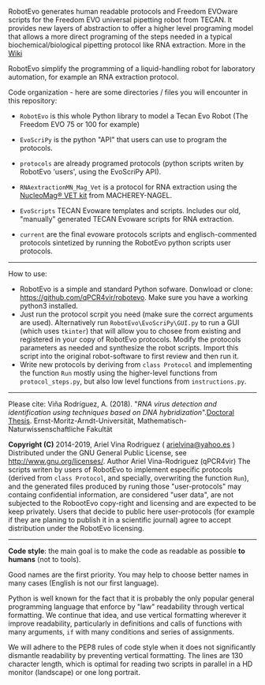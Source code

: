 RobotEvo generates human readable protocols and  Freedom EVOware scripts for the Freedom EVO universal pipetting robot from TECAN. It provides new layers of abstraction to offer a higher level programing model that allows a more direct programing of the steps needed in a typical biochemical/biological pipetting protocol like RNA extraction. More in the [Wiki](https://github.com/qPCR4vir/robotevo/wiki)

RobotEvo simplify the programming of a liquid-handling robot for laboratory automation, for example an RNA extraction protocol.

Code organization - here are some directories / files you will encounter in this repository:


 - `RobotEvo` is this whole Python library to model a Tecan Evo Robot (The Freedom EVO 75 or 100 for example)

 - `EvoScriPy` is the python "API" that users can use to program the protocols.

 - `protocols` are already programed protocols (python scripts writen by RobotEvo 'users', using the EvoScriPy API).

 - `RNAextractionMN_Mag_Vet` is a protocol for RNA extraction using the [NucleoMag® VET kit](http://www.mn-net.com/tabid/12376/default.aspx) from MACHEREY-NAGEL.

 - `EvoScripts` TECAN Evoware templates and scripts. Includes our old, "manually" generated TECAN Evoware scripts for RNA extraction.

 - `current` are the final evoware protocols scripts and englisch-commented protocols sintetized by running the RobotEvo python scripts user protocols.

---------------------------------------------------------------------------------------------
How to use:
- RobotEvo is a simple and standard Python sofware. Donwload or clone: https://github.com/qPCR4vir/robotevo. 
  Make sure you have a working python3 installed.
- Just run the protocol scrpit you need (make sure the correct arguments are used). 
  Alternatively run `RobotEvo\EvoScriPy\GUI.py` to run a GUI (which uses `tkinter`) 
  that will allow you to chosee from existing and registered in your copy of RobotEvo protocols. 
  Modify the protocols parameters as needed and synthesize the robot scripts. 
  Import this script into the original robot-software to first review and then run it.
- Write new protocols by deriving from `class Protocol` and implementing the function `Run` mostly using the higher-level functions from `protocol_steps.py`, but also low level functions from `instructions.py`.


------------

Please cite:
Viña Rodríguez, A. (2018). "_RNA virus detection and identification using techniques based on DNA hybridization_".[Doctoral Thesis](https://epub.ub.uni-greifswald.de/frontdoor/index/index/docId/2175). Ernst-Moritz-Arndt-Universität, Mathematisch-Naturwissenschaftliche Fakultät

**Copyright (C)** 2014-2019, Ariel Vina Rodriguez ( arielvina@yahoo.es )
Distributed under the GNU General Public License, see <http://www.gnu.org/licenses/>.
Author Ariel Vina-Rodriguez (qPCR4vir)
 The scripts writen by users of RobotEvo to implement especific protocols (derived from `class Protocol`, and specially, overwriting the function `Run`), and the generated files produced by runing those "user-protocols" may containg confidential information, are considered "user data", are not subjected to the RobootEvo copy-right and licensing and are expected to be keep privately.
 Users that decide to public here user-protocols (for example if they are planing to publish it in a scientific journal) agree to accept distribution under the RobotEvo licensing.
 
---------
**Code style**: the main goal is to make the code as readable as possible **to humans** (not to tools). 

Good names are the first priority. 
You may help to choose better names in many cases (English is not our first language). 

Python is well known for the fact that it is probably the only popular general programming 
language that enforce by "law" readability through vertical formatting. We continue that idea, 
and use vertical formatting wherever it improve readability, 
particularly in definitions and calls of functions with many arguments, `if` with many conditions and 
series of assignments. 

We will adhere to the PEP8 rules of code style when it does not significantly dismantle 
readability by preventing vertical formatting. The lines are 130 character length, 
which is optimal for reading two scripts in parallel in a HD monitor (landscape) or one long portrait.